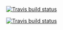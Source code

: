 [![Travis build status](https://travis-ci.org/akarahman/c4cs-f16-rpn.png?branch=master)](https://travis-ci.org/akarahman/c4cs-f16-rpn)

[![Travis build status](/home/sevnadj/Downloads/coverage.svg?branch=master)](/home/sevnadj/Downloads/coverage.svg?branch=master)
